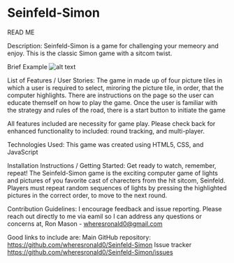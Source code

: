 # Seinfeld-Simon

READ ME

Description:
Seinfeld-Simon is a game for challenging your memeory and enjoy. This is the classic Simon game with a sitcom twist.

Brief Example
![alt text](https://github.com/wheresronald0/Seinfeld-Simon/blob/master/images/Screen%20Shot%202018-09-14%20at%2012.10.45%20PM.png?raw=true "Screenshot for Application")

List of Features / User Stories:
The game in made up of four picture tiles in which a user is required to select, miroring the picture tile, in order, that the computer highlights. There are instructions on the page so the user can educate themself on how to play the game. Once the user is familiar with the strategy and rules of the road, there is a start button to initiate the game

All features included are necessity for game play. Please check back for enhanced functionality to included: round tracking, and multi-player.

Technologies Used:
This game was created using HTML5, CSS, and JavaScript

Installation Instructions / Getting Started:
Get ready to watch, remember, repeat! The Seinfeld-Simon game is the exciting computer game of lights and pictures of you favorite cast of charecters from the hit sitcom, Seinfeld. Players must repeat random sequences of lights by pressing the highlighted pictures in the correct order, to move to the next round.

Contribution Guidelines:
I encourage feedback and issue reporting. Please reach out directly to me via eamil so I can address any questions or concerns at, Ron Mason - wheresronald0@gmail.com

Good links to include are:
Main GitHub repository: https://github.com/wheresronald0/Seinfeld-Simon
Issue tracker https://github.com/wheresronald0/Seinfeld-Simon/issues
